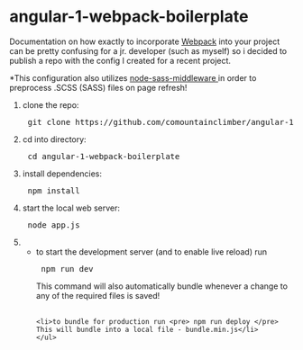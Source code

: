# angular-1-webpack-boilerplate
Documentation on how exactly to incorporate <a href="https://webpack.github.io/">Webpack</a> into your project can be pretty confusing for a jr. developer (such as myself) so i decided to publish a repo with the config I created for a recent project.

*This configuration also utilizes <a href="https://github.com/sass/node-sass-middleware"> node-sass-middleware </a> in order to preprocess .SCSS (SASS) files on page refresh!

<ol>
  <li>
    clone the repo: <pre> git clone https://github.com/comountainclimber/angular-1-webpack-boilerplate.git </pre> 
  </li>
  <li>
    cd into directory: <pre> cd angular-1-webpack-boilerplate </pre>
  </li>
  <li>
    install dependencies: <pre> npm install </pre>
  </li>
  <li>
    start the local web server: <pre> node app.js </pre>
  </li>
  <li>
    <ul>
    <li>to start the development server (and to enable live reload) run <pre> npm run dev </pre>
    This command will also automatically bundle whenever a change to any of the required files is saved!<br><br></li>
    
    
    <li>to bundle for production run <pre> npm run deploy </pre> This will bundle into a local file - bundle.min.js</li>
    </ul>
  </li>
</ol>
